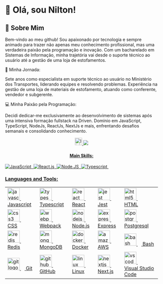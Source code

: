 # 👋 Olá, sou Nilton!

## 🚀 Sobre Mim

Bem-vindo ao meu github! Sou apaixonado por tecnologia e sempre animado para trazer não apenas meu conhecimento profissional, mas uma verdadeira paixão pela programação e inovação. Com um bacharelado em Sistemas de Informação, minha trajetória vai desde o suporte técnico ao usuário até a gestão de uma loja de estofamentos.

🚀 Minha Jornada:

Sete anos como especialista em suporte técnico ao usuário no Ministério dos Transportes, liderando equipes e resolvendo problemas.
Experiência na gestão de uma loja de materiais de estofamento, atuando como conferente, vendedor e subgerente.

💻 Minha Paixão pela Programação:

Decidi dedicar-me exclusivamente ao desenvolvimento de sistemas após uma intensiva formação fullstack na Driven.
Domínio em JavaScript, TypeScript, NodeJs, ReactJs, NextJs e mais, enfrentando desafios semanais e consolidando conhecimento.


<div align="center">
  <a href="https://www.linkedin.com/in/niltonrnascimento/" target="_blank">
    <img src="https://img.shields.io/static/v1?message=LinkedIn&logo=linkedin&label=&color=0077B5&logoColor=white&labelColor=&style=for-the-badge" height="24" alt="linkedin logo"  />
  </a>
  <a href = "mailto:nilshow@gmail.com"> <img src="https://img.shields.io/badge/-Gmail-%23333?style=for-the-badge&logo=gmail&logoColor=white" target="_blank">

</div>
  
###
<h4 align="center">Main Skills:</h4>
    
![JavaScript](https://img.shields.io/badge/-JavaScript-0D1117?style=for-the-badge&logo=javascript&labelColor=0D1117)&nbsp;
![React.js](https://img.shields.io/badge/-React.js-0D1117?style=for-the-badge&logo=react&labelColor=0D1117)&nbsp;
![Node.JS](https://img.shields.io/badge/-Node.JS-0D1117?style=for-the-badge&logo=node.js&labelColor=0D1117&textColor=0D1117)&nbsp;
![Typescript](https://img.shields.io/badge/-TypeScript-0D1117?style=for-the-badge&logo=typescript&labelColor=0D1117&textColor=0D1117)&nbsp;


###

<h3 align="left">Languages and Tools:</h3>

  <table>
    <tbody>
      <tr>
        <td>
          <img src="https://cdn.jsdelivr.net/gh/devicons/devicon/icons/javascript/javascript-original.svg" height="40" alt="javascript logo"  />
          <img width="12" /> Javascript
        </td>
        <td>
          <img src="https://cdn.jsdelivr.net/gh/devicons/devicon/icons/typescript/typescript-original.svg" height="40" alt="typescript logo"  />
          <img width="12" /> Typescript
        </td>
        <td>
          <img src="https://cdn.jsdelivr.net/gh/devicons/devicon/icons/react/react-original.svg" height="40" alt="react logo"  />
          <img width="12" /> React
        </td>
        <td>
          <img src="https://cdn.jsdelivr.net/gh/devicons/devicon/icons/jest/jest-plain.svg" height="40" alt="jest logo"  />
          <img width="12" /> Jest
        </td>
        <td>
          <img src="https://cdn.jsdelivr.net/gh/devicons/devicon/icons/html5/html5-original.svg" height="40" alt="html5 logo"  />
          <img width="12" /> HTML
        </td>
      </tr>      
      <tr>
        <td>
          <img src="https://cdn.jsdelivr.net/gh/devicons/devicon/icons/css3/css3-original.svg" height="40" alt="css3 logo"  />
          <img width="12" /> CSS
        </td>
        <td>
          <img src="https://cdn.jsdelivr.net/gh/devicons/devicon/icons/webpack/webpack-original.svg" height="40" alt="webpack logo"  />
          <img width="12" /> Webpack
        </td>
        <td>
          <img src="https://cdn.jsdelivr.net/gh/devicons/devicon/icons/nodejs/nodejs-original.svg" height="40" alt="nodejs logo"  />
          <img width="12" /> Node.js
        </td>
        <td>
          <img src="https://skillicons.dev/icons?i=express" height="40" alt="express logo"  />
          <img width="12" /> Express
        </td>
        <td>
          <img src="https://cdn.jsdelivr.net/gh/devicons/devicon/icons/postgresql/postgresql-original.svg" height="40" alt="postgresql logo"  />
          <img width="12" /> Postgresql
        </td>
      </tr>
      <tr>
        <td>
          <img src="https://cdn.jsdelivr.net/gh/devicons/devicon/icons/redis/redis-original.svg" height="40" alt="redis logo"  />
          <img width="12" /> Redis
        </td>
        <td>
          <img src="https://cdn.jsdelivr.net/gh/devicons/devicon/icons/mongodb/mongodb-original.svg" height="40" alt="mongodb logo"  />
          <img width="12" /> MongoDB
        </td>
        <td>
          <img src="https://cdn.jsdelivr.net/gh/devicons/devicon/icons/docker/docker-original.svg" height="40" alt="docker logo"  />
          <img width="12" /> Docker
        </td>
        <td>
          <img src="https://cdn.jsdelivr.net/gh/devicons/devicon/icons/amazonwebservices/amazonwebservices-original.svg" height="40" alt="amazonwebservices logo"  />
          <img width="12" /> AWS
        </td>
        <td>
          <img src="https://cdn.simpleicons.org/gnubash/4EAA25" height="40" alt="bash logo"  />
          <img width="12" /> Bash
        </td>
      </tr>
      <tr>
        <td>
          <img src="https://cdn.jsdelivr.net/gh/devicons/devicon/icons/git/git-original.svg" height="40" alt="git logo"  />
          <img width="12" /> Git
        </td>
        <td>
          <img src="https://skillicons.dev/icons?i=github" height="40" alt="github logo"  />
          <img width="12" /> GitHub
        </td>
        <td>
          <img src="https://skillicons.dev/icons?i=linux" height="40" alt="linux logo"  />
          <img width="12" /> Linux
        </td>
         <td>          
          <img src="https://skillicons.dev/icons?i=nextjs" height="40" alt="nextjs logo"  />
          <img width="12" /> Next.js
        </td>
        <td>
          <img src="https://cdn.simpleicons.org/visualstudiocode/007ACC" height="40" alt="vscode logo"  />
          <img width="12" /> Visual Studio Code
        </td>
      </tr>
    </tbody>
  </table>
  
<br clear="both">
<br clear="both">
<br clear="both">
